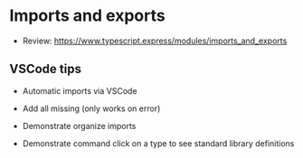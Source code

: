 # Imports and exports

- Review: https://www.typescript.express/modules/imports_and_exports

## VSCode tips

- Automatic imports via VSCode
- Add all missing (only works on error)
- Demonstrate organize imports

- Demonstrate command click on a type to see standard library definitions
